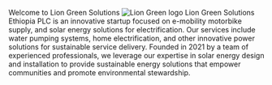 Welcome to Lion Green Solutions
![Lion Green logo](https://github.com/user-attachments/assets/a2e769cd-d942-4723-b47c-7875c63012a9)
Lion Green Solutions Ethiopia PLC is an innovative startup focused on e-mobility motorbike supply, and solar energy solutions for electrification. Our services include water pumping systems, home electrification, and other innovative power solutions for sustainable service delivery. Founded in 2021 by a team of experienced professionals, we leverage our expertise in solar energy design and installation to provide sustainable energy solutions that empower communities and promote environmental stewardship.
